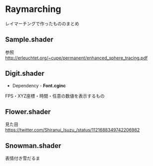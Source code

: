 # Raymarching
レイマーチングで作ったもののまとめ

## Sample.shader

参照  
http://erleuchtet.org/~cupe/permanent/enhanced_sphere_tracing.pdf  

## Digit.shader

- Dependency - **Font.cginc**

FPS・XYZ座標・時間・任意の数値を表示するもの

## Flower.shader

見た目  
https://twitter.com/Shiranui_Isuzu_/status/1121688349742206982

## Snowman.shader

表情付き雪だるま
